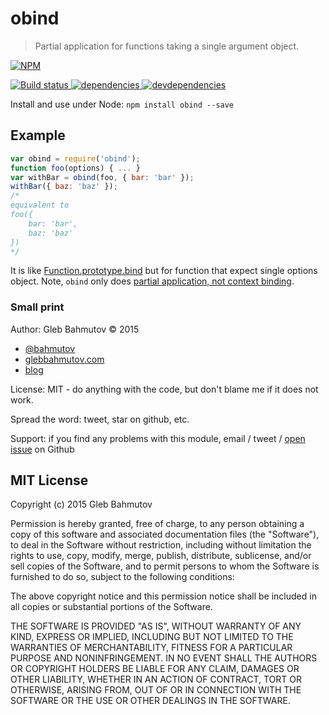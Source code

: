 # obind

> Partial application for functions taking a single argument object.

[![NPM][obind-icon] ][obind-url]

[![Build status][obind-ci-image] ][obind-ci-url]
[![dependencies][obind-dependencies-image] ][obind-dependencies-url]
[![devdependencies][obind-devdependencies-image] ][obind-devdependencies-url]

Install and use under Node: `npm install obind --save`

## Example

```js
var obind = require('obind');
function foo(options) { ... }
var withBar = obind(foo, { bar: 'bar' });
withBar({ baz: 'baz' });
/*
equivalent to
foo({
    bar: 'bar',
    baz: 'baz'
})
*/
```

It is like [Function.prototype.bind][bind] but for function that expect single
options object. Note, `obind` only does [partial application, not context binding][partial vs binding].

### Small print

Author: Gleb Bahmutov &copy; 2015

* [@bahmutov](https://twitter.com/bahmutov)
* [glebbahmutov.com](http://glebbahmutov.com)
* [blog](http://glebbahmutov.com/blog/)

License: MIT - do anything with the code, but don't blame me if it does not work.

Spread the word: tweet, star on github, etc.

Support: if you find any problems with this module, email / tweet /
[open issue](https://github.com/bahmutov/obind/issues) on Github

## MIT License

Copyright (c) 2015 Gleb Bahmutov

Permission is hereby granted, free of charge, to any person
obtaining a copy of this software and associated documentation
files (the "Software"), to deal in the Software without
restriction, including without limitation the rights to use,
copy, modify, merge, publish, distribute, sublicense, and/or sell
copies of the Software, and to permit persons to whom the
Software is furnished to do so, subject to the following
conditions:

The above copyright notice and this permission notice shall be
included in all copies or substantial portions of the Software.

THE SOFTWARE IS PROVIDED "AS IS", WITHOUT WARRANTY OF ANY KIND,
EXPRESS OR IMPLIED, INCLUDING BUT NOT LIMITED TO THE WARRANTIES
OF MERCHANTABILITY, FITNESS FOR A PARTICULAR PURPOSE AND
NONINFRINGEMENT. IN NO EVENT SHALL THE AUTHORS OR COPYRIGHT
HOLDERS BE LIABLE FOR ANY CLAIM, DAMAGES OR OTHER LIABILITY,
WHETHER IN AN ACTION OF CONTRACT, TORT OR OTHERWISE, ARISING
FROM, OUT OF OR IN CONNECTION WITH THE SOFTWARE OR THE USE OR
OTHER DEALINGS IN THE SOFTWARE.

[obind-icon]: https://nodei.co/npm/obind.png?downloads=true
[obind-url]: https://npmjs.org/package/obind
[obind-ci-image]: https://travis-ci.org/bahmutov/obind.png?branch=master
[obind-ci-url]: https://travis-ci.org/bahmutov/obind
[obind-dependencies-image]: https://david-dm.org/bahmutov/obind.png
[obind-dependencies-url]: https://david-dm.org/bahmutov/obind
[obind-devdependencies-image]: https://david-dm.org/bahmutov/obind/dev-status.png
[obind-devdependencies-url]: https://david-dm.org/bahmutov/obind#info=devDependencies

[bind]: https://developer.mozilla.org/en-US/docs/Web/JavaScript/Reference/Global_Objects/Function/bind
[partial vs binding]: http://glebbahmutov.com/blog/binding-vs-partial-application/
